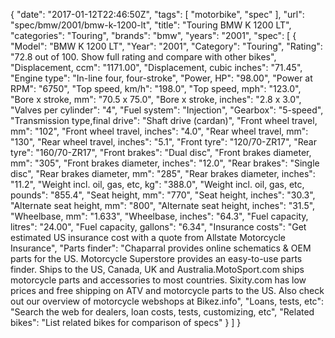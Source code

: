 {
    "date": "2017-01-12T22:46:50Z",
    "tags": [
        "motorbike",
        "spec"
    ],
    "url": "spec\/bmw\/2001\/bmw-k-1200-lt",
    "title": "Touring BMW K 1200 LT",
    "categories": "Touring",
    "brands": "bmw",
    "years": "2001",
    "spec": [
        {
            "Model": "BMW K 1200 LT",
            "Year": "2001",
            "Category": "Touring",
            "Rating": "72.8 out of 100. Show full rating and compare with other bikes",
            "Displacement, ccm": "1171.00",
            "Displacement, cubic inches": "71.45",
            "Engine type": "In-line four, four-stroke",
            "Power, HP": "98.00",
            "Power at RPM": "6750",
            "Top speed, km\/h": "198.0",
            "Top speed, mph": "123.0",
            "Bore x stroke, mm": "70.5 x 75.0",
            "Bore x stroke, inches": "2.8 x 3.0",
            "Valves per cylinder": "4",
            "Fuel system": "Injection",
            "Gearbox": "5-speed",
            "Transmission type,final drive": "Shaft drive (cardan)",
            "Front wheel travel, mm": "102",
            "Front wheel travel, inches": "4.0",
            "Rear wheel travel, mm": "130",
            "Rear wheel travel, inches": "5.1",
            "Front tyre": "120\/70-ZR17",
            "Rear tyre": "160\/70-ZR17",
            "Front brakes": "Dual disc",
            "Front brakes diameter, mm": "305",
            "Front brakes diameter, inches": "12.0",
            "Rear brakes": "Single disc",
            "Rear brakes diameter, mm": "285",
            "Rear brakes diameter, inches": "11.2",
            "Weight incl. oil, gas, etc, kg": "388.0",
            "Weight incl. oil, gas, etc, pounds": "855.4",
            "Seat height, mm": "770",
            "Seat height, inches": "30.3",
            "Alternate seat height, mm": "800",
            "Alternate seat height, inches": "31.5",
            "Wheelbase, mm": "1.633",
            "Wheelbase, inches": "64.3",
            "Fuel capacity, litres": "24.00",
            "Fuel capacity, gallons": "6.34",
            "Insurance costs": "Get estimated US insurance cost with a quote from Allstate Motorcycle Insurance",
            "Parts finder": "Chaparral provides online schematics & OEM parts for the US.   Motorcycle Superstore provides an easy-to-use parts finder. Ships to the US, Canada, UK and Australia.MotoSport.com ships motorcycle parts and accessories to most countries.    Sixity.com has low prices and free shipping on ATV and motorcycle parts to the US. Also check out our overview of motorcycle webshops at Bikez.info",
            "Loans, tests, etc": "Search the web for dealers, loan costs, tests, customizing, etc",
            "Related bikes": "List related bikes for comparison of specs"
        }
    ]
}
